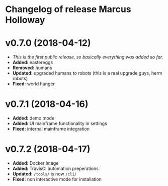 # Changelog of release Marcus Holloway
# v0.7.0 (2018-04-12)
* *This is the first public release, so basically everything was added so far.*
* **Added:** eastereggs
* **Removed:** humans
* **Updated:** upgraded humans to robots (this is a real upgrade guys, herm robots)
* **Fixed:** world hunger

# v0.7.1 (2018-04-16)
* **Added:** demo mode
* **Added:** UI mainframe functionality in settings
* **Fixed:** internal mainframe integration

# v0.7.2 (2018-04-17)
* **Added:** Docker Image
* **Added:** TravisCI automation preperations
* **Updated:** `/tools/` is now `/cli/`
* **Fixed:** non interactive mode for installation
